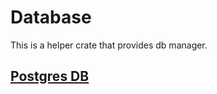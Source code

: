 # Database

This is a helper crate that provides db manager.

## [Postgres DB](src/postgres/README.md)
